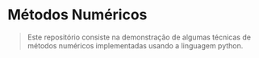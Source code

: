 # Métodos Numéricos

> Este repositório consiste na demonstração de algumas técnicas de métodos numéricos implementadas
> usando a linguagem python. 
